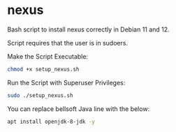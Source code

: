 # nexus
Bash script to install nexus correctly in Debian 11 and 12.

Script requires that the user is in sudoers.

Make the Script Executable:

```bash
chmod +x setup_nexus.sh
```

Run the Script with Superuser Privileges:

```bash
sudo ./setup_nexus.sh
```

You can replace bellsoft Java line with the below:

```bash
apt install openjdk-8-jdk -y
```